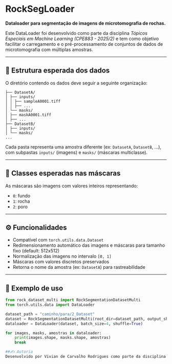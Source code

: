 # RockSegLoader

**Dataloader para segmentação de imagens de microtomografia de rochas.**

Este DataLoader foi desenvolvido como parte da disciplina *Tópicos Especiais em Machine Learning (CPE883 - 2025/2)* e tem como objetivo facilitar o carregamento e o pré-processamento de conjuntos de dados de microtomografia com múltiplas amostras.

---

## 📁 Estrutura esperada dos dados

O diretório contendo os dados deve seguir a seguinte organização:

```Dataset/
├── DatasetA/
│ ├── inputs/
│ │ ├── sampleA0001.tiff
│ │ ├── ...
│ └── masks/
│ ├── maskA0001.tiff
│ ├── ...
├── DatasetB/
│ ├── inputs/
│ └── masks/
...
```



Cada pasta representa uma amostra diferente (ex: `DatasetA`, `DatasetB`, ...), com subpastas `inputs/` (imagens) e `masks/` (máscaras multiclasse).

---

## 🧠 Classes esperadas nas máscaras

As máscaras são imagens com valores inteiros representando:

- `0`: fundo  
- `1`: rocha  
- `2`: poro  

---

## ⚙️ Funcionalidades

- Compatível com `torch.utils.data.Dataset`
- Redimensionamento automático das imagens e máscaras para tamanho fixo (default: 512x512)
- Normalização das imagens no intervalo `[0, 1]`
- Máscaras com valores discretos preservados
- Retorna o nome da amostra (ex: `DatasetA`) para rastreabilidade

---

## 🚀 Exemplo de uso

```python
from rock_dataset_multi import RockSegmentationDatasetMulti
from torch.utils.data import DataLoader

dataset_path = "caminho/para/2_Dataset"
dataset = RockSegmentationDatasetMulti(root_dir=dataset_path, output_shape=(512, 512))
dataloader = DataLoader(dataset, batch_size=4, shuffle=True)

for images, masks, amostras in dataloader:
    print(images.shape, masks.shape, amostras)
    break

##✍️ Autoria
Desenvolvido por Vivian de Carvalho Rodrigues como parte da disciplina CPE883 (UFOP) – Prof. Natanael Moraes Júnior.
